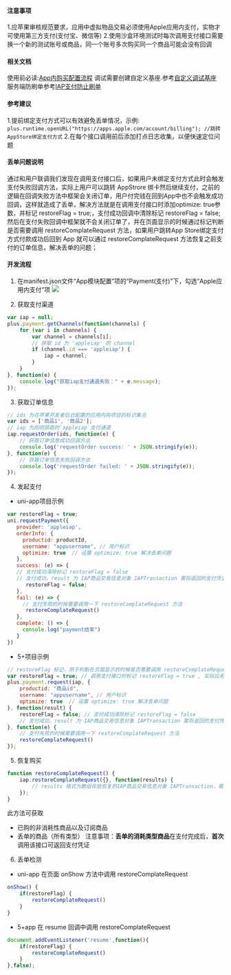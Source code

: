 #### 注意事项  
1.应苹果审核规范要求，应用中虚拟物品交易必须使用Apple应用内支付，实物才可使用第三方支付(支付宝、微信等)
2.使用沙盒环境测试时每次调用支付接口需要换一个新的测试账号或商品，同一个账号多次购买同一个商品可能会没有回调

#### 相关文档  
使用前必读:[App内购买配置流程](https://help.apple.com/app-store-connect/#/devb57be10e7)
调试需要创建自定义基座.参考[自定义调试基座](https://ask.dcloud.net.cn/article/35115)
服务端防刷单参考[IAP支付防止刷单](https://www.jianshu.com/p/5cf686e92924)

#### 参考建议  
1.提前绑定支付方式可以有效避免丢单情况，示例:
`plus.runtime.openURL("https://apps.apple.com/account/billing"); //跳转AppStore绑定支付方式`
2.在每个接口调用前后添加打点日志收集，以便快速定位问题

#### 丢单问题说明  
通过和用户联调我们发现在调用支付接口后，如果用户未绑定支付方式此时会触发支付失败回调方法，实际上用户可以跳转 AppStrore 绑卡然后继续支付，之前的逻辑在回调失败方法中框架会关闭订单，用户付完钱在回到App中也不会触发成功回调，这样就造成了丢单，解决方法就是在调用支付接口时添加optimize: true参数，并标记 restoreFlag = true;，支付成功回调中清除标记 restoreFlag = false; 然后在支付失败回调中框架就不会关闭订单了，并在页面显示的时候通过标记判断是否需要调用 restoreComplateRequest 方法，如果用户跳转App Store绑定支付方式付款成功后回到 App 就可以通过 restoreComplateRequest 方法恢复之前支付的订单信息，解决丢单的问题；

#### 开发流程  
1. 在manifest.json文件“App模块配置”项的“Payment(支付)”下，勾选“Apple应用内支付”项
![](https://partner-dcloud-native.oss-cn-hangzhou.aliyuncs.com/images/uniapp/payment/iap_setup_manifest_info.png)

2. 获取支付渠道
```  js
var iap = null;  
plus.payment.getChannels(function(channels) {  
    for (var i in channels) {  
        var channel = channels[i];  
        // 获取 id 为 'appleiap' 的 channel  
        if (channel.id === 'appleiap') {  
            iap = channel;  
        }  
    }  
}, function(e) {  
    console.log("获取iap支付通道失败：" + e.message);  
});
```

3. 获取订单信息
```  js
// ids 为在苹果开发者后台配置的应用内购项目的标识集合  
var ids = ['商品1', '商品2'];   
// iap 为刚刚获取的`appleiap`支付通道  
iap.requestOrder(ids, function(e) {  
    // 获取订单信息成功回调方法  
    console.log('requestOrder success: ' + JSON.stringify(e));  
}, function(e) {  
    // 获取订单信息失败回调方法  
    console.log('requestOrder failed: ' + JSON.stringify(e));  
});
```

4. 发起支付
  * uni-app项目示例
```  js
var restoreFlag = true;
uni.requestPayment({
   provider: 'appleiap',
   orderInfo: {
     productid: productId,
     username: "appusername", // 用户标识
     optimize: true  // 设置 optimize: true 解决丢单问题  
   },
   success: (e) => {
   // 支付成功清除标记 restoreFlag = false  
   // 支付成功，result 为 IAP商品交易信息对象 IAPTransaction 需将返回的支付凭证传给后端进行二次认证 
      restoreFlag = false;
   },
   fail: (e) => {
     // 支付失败的时候需要调用一下 restoreComplateRequest 方法  
      restoreComplateRequest()
   },
   complete: () => {
     console.log("payment结束")
   }
})
```
  *  5+项目示例
```  js
// restoreFlag 标记，用于判断在页面显示的时候是否需要调用 restoreComplateRequest 方法  
var restoreFlag = true; // 调用支付接口时标记 restoreFlag = true , 实际应用请将标记存储在 storage 中  
plus.payment.request(iap, {  
    productid: "商品id",  
    username: "appusername", // 用户标识  
    optimize: true  // 设置 optimize: true 解决丢单问题  
}, function(result) {  
    restoreFlag = false; // 支付成功清除标记 restoreFlag = false  
    // 支付成功，result 为 IAP商品交易信息对象 IAPTransaction 需将返回的支付凭证传给后端进行二次认证  
}, function(e) {  
    // 支付失败的时候需要调用一下 restoreComplateRequest 方法  
    restoreComplateRequest()  
});
```

5. 恢复购买
```  js
function restoreComplateRequest() {  
    iap.restoreComplateRequest({}, function(results) {  
        // results 格式为数组存放恢复的IAP商品交易信息对象 IAPTransaction，需要将返回的支付凭证传给后端进行二次认证  
    });  
}
```
此方法可获取
  * 已购的非消耗性商品以及订阅商品
  * 丢单的商品（所有类型）
注意事项：**丢单的消耗类型商品**在支付完成后，**首次**调用该接口可返回支付凭证

6. 丢单检测
  * uni-app 在页面 onShow 方法中调用 restoreComplateRequest  
```  js
onShow() {  
    if(restoreFlag) {  
        restoreComplateRequest()   
    }  
}
```
  * 5+app 在 resume 回调中调用 restoreComplateRequest 
```  js
document.addEventListener('resume',function(){  
    if(restoreFlag) {  
        restoreComplateRequest()  
    }  
},false); 
```

